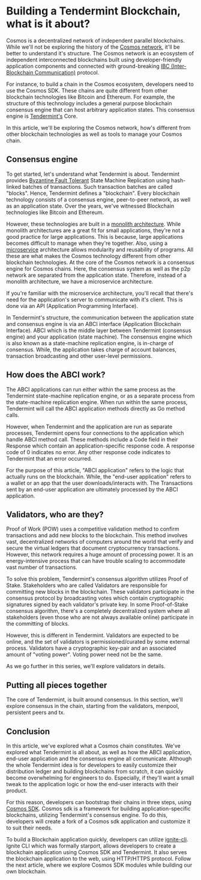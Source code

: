 # Building a Tendermint Blockchain, what is it about?

Cosmos is a decentralized network of independent parallel blockchains. While we'll not be exploring the history of the [Cosmos network](https://cosmos.network/), it'll be better to understand it's structure. The Cosmos network is an ecosystem of independent interconnected blockchains built using developer-friendly application components and connected with ground-breaking [IBC (Inter-Blockchain Communication)]() protocol.

For instance, to build a chain in the Cosmos ecosystem, developers need to use the Cosmos SDK. These chains are quite different from other blockchain technologies like Bitcoin and Ethereum. For example, the structure of this technology includes a general purpose blockchain consensus engine that can host arbitrary application states. This consensus engine is [Tendermint's]() Core.

In this article, we'll be exploring the Cosmos network, how's different from other blockchain technologies as well as tools to manage your Cosmos chain.

## Consensus engine

To get started, let's understand what Tendermint is about. Tendermint provides [Byzantine Fault Tolerant](https://docs.tendermint.com/master/introduction/what-is-tendermint.html) State Machine Replication using hash-linked batches of transactions. Such transaction batches are called "blocks". Hence, Tendermint defines a "blockchain".
Every blockchain technology consists of a consensus engine, peer-to-peer network, as well as an application state. Over the years, we've witnessed Blockchain technologies like Bitcoin and Ethereum. 

However, these technologies are built in a [monolith architecture](https://en.m.wikipedia.org/wiki/Monolithic_architecture). While monolith architectures are a great fit for small applications, they're not a good practice for large applications.
This is because, large applications becomes difficult to manage when they're together. Also, using a [microservice](https://en.m.wikipedia.org/wiki/Microservices) architecture allows modularity and reusability of programs. All these are what makes the Cosmos technology different from other blockchain technologies.
At the core of the Cosmos network is a consensus engine for Cosmos chains. Here, the consensus system as well as the p2p network are separated from the application state. Therefore, instead of a monolith architecture, we have a microservice architecture. 

If you're familiar with the microservice architecture, you'll recall that there's need for the application's server to communicate with it's client. This is done via an API (Application Programming Interface). 

In Tendermint's structure, the communication between the application state and consensus engine is via an ABCI interface (Application Blockchain Interface). ABCI which is the middle layer between Tendermint (consensus engine) and your application (state machine).
The consensus engine which is also known as a state-machine replication engine, is in-charge of consensus. While, the application takes charge of account balances, transaction broadcasting and other user-level permissions.

## How does the ABCI work?

The ABCI applications can run either within the same process as the Tendermint state-machine replication engine, or as a separate process from the state-machine replication engine. When run within the same process, Tendermint will call the ABCI application methods directly as Go method calls.

However, when Tendermint and the application are run as separate processes, Tendermint opens four connections to the application which handle ABCI method call. These methods include a Code field in their Response which contain an application-specific response code. A response code of 0 indicates no error. Any other response code indicates to Tendermint that an error occurred.

For the purpose of this article, "ABCI application" refers to the logic that actually runs on the blockchain. While, the "end-user application" refers to a wallet or an app that the user downloads/interacts with. The Transactions sent by an end-user application are ultimately processed by the ABCI application.

## Validators, who are they?
Proof of Work (POW) uses a competitive validation method to confirm transactions and add new blocks to the blockchain. This method involves vast, decentralized networks of computers around the world that verify and secure the virtual ledgers that document cryptocurrency transactions. However, this network requires a huge amount of processing power. It is an energy-intensive process that can have trouble scaling to accommodate vast number of transactions.

To solve this problem, Tendermint's consensus algorithm utilizes Proof of Stake. Stakeholders who are called Validators are responsible for committing new blocks in the blockchain. These validators participate in the consensus protocol by broadcasting votes which contain cryptographic signatures signed by each validator's private key. In some Proof-of-Stake consensus algorithm, there's a completely decentralized system where all stakeholders (even those who are not always available online) participate in the committing of blocks.

However, this is different in Tendermint. Validators are expected to be online, and the set of validators is permissioned/curated by some external process. Validators have a cryptographic key-pair and an associated amount of "voting power". Voting power need not be the same.

As we go further in this series, we'll explore validators in details.

## Putting all pieces together

The core of Tendermint, is built around consensus. In this section, we'll explore consensus in the chain, starting from the validators, menpool, persistent peers and tx.



## Conclusion

In this article, we've explored what a Cosmos chain constitutes. We've explored what Tendermint is all about, as well as how the ABCI application, end-user application and the consensus engine all communicate.
Although the whole Tendermint idea is for developers to easily customize their distribution ledger and building blockchains from scratch, it can quickly become overwhelming for engineers to do. Especially, if they'll want a small tweak to the application logic or how the end-user interacts with their product.

For this reason, developers can bootstrap their chains in three steps, using [Cosmos SDK](https://v1.cosmos.network/sdk). Cosmos sdk is a framework for building application-specific blockchains, utilizing Tendermint's consensus engine. To do this, developers will create a fork of a Cosmos sdk application and customize it to suit their needs.

To build a Blockchain application quickly, developers can utilize [ignite-cli](). Ignite CLI which was formally starport, allows developers to create a blockchain application using Cosmos SDK and Tendermint. It also serves the blockchain application to the web, using HTTP/HTTPS protocol. Follow the next article, where we explore Cosmos SDK modules while building our own blockchain.




